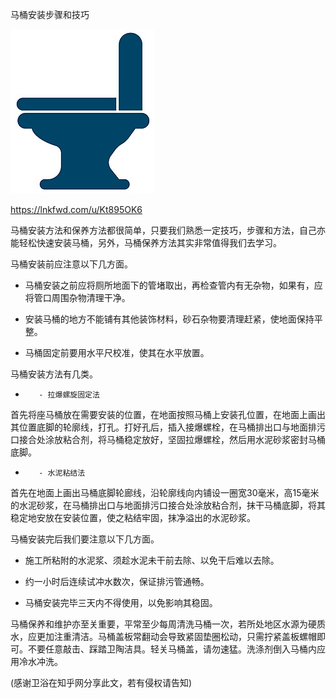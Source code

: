 马桶安装步骤和技巧


![马桶安装步骤和技巧](https://github.com/ywangnccu/ywang/blob/main/images/TOILET.jpg)

https://lnkfwd.com/u/Kt895OK6


马桶安装方法和保养方法都很简单，只要我们熟悉一定技巧，步骤和方法，自己亦能轻松快速安装马桶，另外，马桶保养方法其实非常值得我们去学习。


马桶安装前应注意以下几方面。

-  马桶安装之前应将厕所地面下的管堵取出，再检查管内有无杂物，如果有，应将管口周围杂物清理干净。

- 安装马桶的地方不能铺有其他装饰材料，砂石杂物要清理赶紧，使地面保持平整。

- 马桶固定前要用水平尺校准，使其在水平放置。

 

马桶安装方法有几类。

-        - 拉爆螺旋固定法

首先将座马桶放在需要安装的位置，在地面按照马桶上安装孔位置，在地面上画出其位置底脚的轮廓线，打孔。打好孔后，插入接爆螺栓，在马桶排出口与地面排污口接合处涂放粘合剂，将马桶稳定放好，坚固拉爆螺栓，然后用水泥砂浆密封马桶底脚。

 

-        - 水泥粘结法

首先在地面上画出马桶底脚轮廊线，沿轮廓线向内铺设一圈宽30毫米，高15毫米的水泥砂浆，在马桶排出口与地面排污口接合处涂放粘合剂，抹干马桶底脚，将其稳定地安放在安装位置，使之粘结牢固，抹净溢出的水泥砂浆。

 

马桶安装完后我们要注意以下几方面。

 - 施工所粘附的水泥浆、须趁水泥未干前去除、以免干后难以去除。

 - 约一小时后连续试冲水数次，保证排污管通畅。

 - 马桶安装完毕三天内不得使用，以免影响其稳固。

 

马桶保养和维护亦至关重要，平常至少每周清洗马桶一次，若所处地区水源为硬质水，应更加注重清洁。马桶盖板常翻动会导致紧固垫圈松动，只需拧紧盖板螺帽即可。不要任意敲击、踩踏卫陶洁具。轻关马桶盖，请勿速猛。洗涤剂倒入马桶内应用冷水冲洗。


(感谢卫浴在知乎网分享此文，若有侵权请告知)
